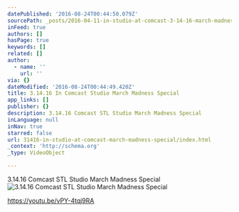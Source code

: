 ```yaml
---
datePublished: '2016-08-24T00:44:50.079Z'
sourcePath: _posts/2016-04-11-in-studio-at-comcast-3-14-16-march-madness-special.md
inFeed: true
authors: []
hasPage: true
keywords: []
related: []
author:
  - name: ''
    url: ''
via: {}
dateModified: '2016-08-24T00:44:49.420Z'
title: 3.14.16 In Comcast Studio March Madness Special
app_links: []
publisher: {}
description: 3.14.16 Comcast STL Studio March Madness Special
inLanguage: null
inNav: true
starred: false
url: 31416-in-studio-at-comcast-march-madness-special/index.html
_context: 'http://schema.org'
_type: VideoObject

---
```

3.14.16 Comcast STL Studio March Madness Special
![3.14.16 Comcast STL Studio March Madness Special](https://the-grid-user-content.s3-us-west-2.amazonaws.com/cdec1a7d-3bdd-40f9-b1ff-b245ce593c19.jpg)

https://youtu.be/vPY-4tqj9RA